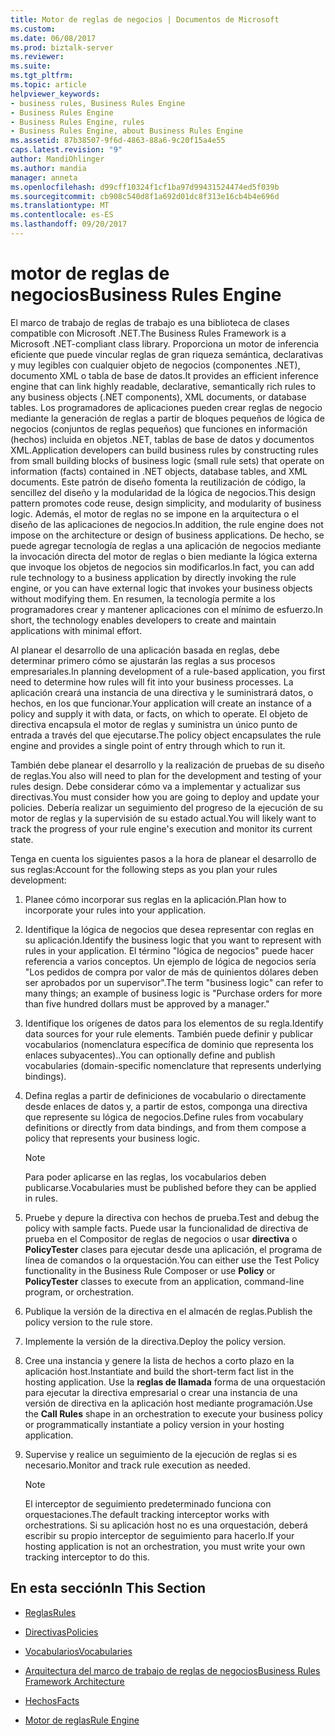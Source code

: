 ```yaml
---
title: Motor de reglas de negocios | Documentos de Microsoft
ms.custom: 
ms.date: 06/08/2017
ms.prod: biztalk-server
ms.reviewer: 
ms.suite: 
ms.tgt_pltfrm: 
ms.topic: article
helpviewer_keywords:
- business rules, Business Rules Engine
- Business Rules Engine
- Business Rules Engine, rules
- Business Rules Engine, about Business Rules Engine
ms.assetid: 87b38507-9f6d-4863-88a6-9c20f15a4e55
caps.latest.revision: "9"
author: MandiOhlinger
ms.author: mandia
manager: anneta
ms.openlocfilehash: d99cff10324f1cf1ba97d99431524474ed5f039b
ms.sourcegitcommit: cb908c540d8f1a692d01dc8f313e16cb4b4e696d
ms.translationtype: MT
ms.contentlocale: es-ES
ms.lasthandoff: 09/20/2017
---
```

# <a name="business-rules-engine"></a><span data-ttu-id="92c5d-102">motor de reglas de negocios</span><span class="sxs-lookup"><span data-stu-id="92c5d-102">Business Rules Engine</span></span>
<span data-ttu-id="92c5d-103">El marco de trabajo de reglas de trabajo es una biblioteca de clases compatible con Microsoft .NET.</span><span class="sxs-lookup"><span data-stu-id="92c5d-103">The Business Rules Framework is a Microsoft .NET-compliant class library.</span></span> <span data-ttu-id="92c5d-104">Proporciona un motor de inferencia eficiente que puede vincular reglas de gran riqueza semántica, declarativas y muy legibles con cualquier objeto de negocios (componentes .NET), documento XML o tabla de base de datos.</span><span class="sxs-lookup"><span data-stu-id="92c5d-104">It provides an efficient inference engine that can link highly readable, declarative, semantically rich rules to any business objects (.NET components), XML documents, or database tables.</span></span> <span data-ttu-id="92c5d-105">Los programadores de aplicaciones pueden crear reglas de negocio mediante la generación de reglas a partir de bloques pequeños de lógica de negocios (conjuntos de reglas pequeños) que funciones en información (hechos) incluida en objetos .NET, tablas de base de datos y documentos XML.</span><span class="sxs-lookup"><span data-stu-id="92c5d-105">Application developers can build business rules by constructing rules from small building blocks of business logic (small rule sets) that operate on information (facts) contained in .NET objects, database tables, and XML documents.</span></span> <span data-ttu-id="92c5d-106">Este patrón de diseño fomenta la reutilización de código, la sencillez del diseño y la modularidad de la lógica de negocios.</span><span class="sxs-lookup"><span data-stu-id="92c5d-106">This design pattern promotes code reuse, design simplicity, and modularity of business logic.</span></span> <span data-ttu-id="92c5d-107">Además, el motor de reglas no se impone en la arquitectura o el diseño de las aplicaciones de negocios.</span><span class="sxs-lookup"><span data-stu-id="92c5d-107">In addition, the rule engine does not impose on the architecture or design of business applications.</span></span> <span data-ttu-id="92c5d-108">De hecho, se puede agregar tecnología de reglas a una aplicación de negocios mediante la invocación directa del motor de reglas o bien mediante la lógica externa que invoque los objetos de negocios sin modificarlos.</span><span class="sxs-lookup"><span data-stu-id="92c5d-108">In fact, you can add rule technology to a business application by directly invoking the rule engine, or you can have external logic that invokes your business objects without modifying them.</span></span> <span data-ttu-id="92c5d-109">En resumen, la tecnología permite a los programadores crear y mantener aplicaciones con el mínimo de esfuerzo.</span><span class="sxs-lookup"><span data-stu-id="92c5d-109">In short, the technology enables developers to create and maintain applications with minimal effort.</span></span>  
  
 <span data-ttu-id="92c5d-110">Al planear el desarrollo de una aplicación basada en reglas, debe determinar primero cómo se ajustarán las reglas a sus procesos empresariales.</span><span class="sxs-lookup"><span data-stu-id="92c5d-110">In planning development of a rule-based application, you first need to determine how rules will fit into your business processes.</span></span> <span data-ttu-id="92c5d-111">La aplicación creará una instancia de una directiva y le suministrará datos, o hechos, en los que funcionar.</span><span class="sxs-lookup"><span data-stu-id="92c5d-111">Your application will create an instance of a policy and supply it with data, or facts, on which to operate.</span></span> <span data-ttu-id="92c5d-112">El objeto de directiva encapsula el motor de reglas y suministra un único punto de entrada a través del que ejecutarse.</span><span class="sxs-lookup"><span data-stu-id="92c5d-112">The policy object encapsulates the rule engine and provides a single point of entry through which to run it.</span></span>  
  
 <span data-ttu-id="92c5d-113">También debe planear el desarrollo y la realización de pruebas de su diseño de reglas.</span><span class="sxs-lookup"><span data-stu-id="92c5d-113">You also will need to plan for the development and testing of your rules design.</span></span> <span data-ttu-id="92c5d-114">Debe considerar cómo va a implementar y actualizar sus directivas.</span><span class="sxs-lookup"><span data-stu-id="92c5d-114">You must consider how you are going to deploy and update your policies.</span></span> <span data-ttu-id="92c5d-115">Debería realizar un seguimiento del progreso de la ejecución de su motor de reglas y la supervisión de su estado actual.</span><span class="sxs-lookup"><span data-stu-id="92c5d-115">You will likely want to track the progress of your rule engine's execution and monitor its current state.</span></span>  
  
 <span data-ttu-id="92c5d-116">Tenga en cuenta los siguientes pasos a la hora de planear el desarrollo de sus reglas:</span><span class="sxs-lookup"><span data-stu-id="92c5d-116">Account for the following steps as you plan your rules development:</span></span>  
  
1.  <span data-ttu-id="92c5d-117">Planee cómo incorporar sus reglas en la aplicación.</span><span class="sxs-lookup"><span data-stu-id="92c5d-117">Plan how to incorporate your rules into your application.</span></span>  
  
2.  <span data-ttu-id="92c5d-118">Identifique la lógica de negocios que desea representar con reglas en su aplicación.</span><span class="sxs-lookup"><span data-stu-id="92c5d-118">Identify the business logic that you want to represent with rules in your application.</span></span> <span data-ttu-id="92c5d-119">El término "lógica de negocios" puede hacer referencia a varios conceptos. Un ejemplo de lógica de negocios sería "Los pedidos de compra por valor de más de quinientos dólares deben ser aprobados por un supervisor".</span><span class="sxs-lookup"><span data-stu-id="92c5d-119">The term "business logic" can refer to many things; an example of business logic is "Purchase orders for more than five hundred dollars must be approved by a manager."</span></span>  
  
3.  <span data-ttu-id="92c5d-120">Identifique los orígenes de datos para los elementos de su regla.</span><span class="sxs-lookup"><span data-stu-id="92c5d-120">Identify data sources for your rule elements.</span></span> <span data-ttu-id="92c5d-121">También puede definir y publicar vocabularios (nomenclatura específica de dominio que representa los enlaces subyacentes)..</span><span class="sxs-lookup"><span data-stu-id="92c5d-121">You can optionally define and publish vocabularies (domain-specific nomenclature that represents underlying bindings).</span></span>  
  
4.  <span data-ttu-id="92c5d-122">Defina reglas a partir de definiciones de vocabulario o directamente desde enlaces de datos y, a partir de estos, componga una directiva que represente su lógica de negocios.</span><span class="sxs-lookup"><span data-stu-id="92c5d-122">Define rules from vocabulary definitions or directly from data bindings, and from them compose a policy that represents your business logic.</span></span>  
  
    > [!NOTE]
    >  <span data-ttu-id="92c5d-123">Para poder aplicarse en las reglas, los vocabularios deben publicarse.</span><span class="sxs-lookup"><span data-stu-id="92c5d-123">Vocabularies must be published before they can be applied in rules.</span></span>  
  
5.  <span data-ttu-id="92c5d-124">Pruebe y depure la directiva con hechos de prueba.</span><span class="sxs-lookup"><span data-stu-id="92c5d-124">Test and debug the policy with sample facts.</span></span> <span data-ttu-id="92c5d-125">Puede usar la funcionalidad de directiva de prueba en el Compositor de reglas de negocios o usar **directiva** o **PolicyTester** clases para ejecutar desde una aplicación, el programa de línea de comandos o la orquestación.</span><span class="sxs-lookup"><span data-stu-id="92c5d-125">You can either use the Test Policy functionality in the Business Rule Composer or use **Policy** or **PolicyTester** classes to execute from an application, command-line program, or orchestration.</span></span>  
  
6.  <span data-ttu-id="92c5d-126">Publique la versión de la directiva en el almacén de reglas.</span><span class="sxs-lookup"><span data-stu-id="92c5d-126">Publish the policy version to the rule store.</span></span>  
  
7.  <span data-ttu-id="92c5d-127">Implemente la versión de la directiva.</span><span class="sxs-lookup"><span data-stu-id="92c5d-127">Deploy the policy version.</span></span>  
  
8.  <span data-ttu-id="92c5d-128">Cree una instancia y genere la lista de hechos a corto plazo en la aplicación host.</span><span class="sxs-lookup"><span data-stu-id="92c5d-128">Instantiate and build the short-term fact list in the hosting application.</span></span> <span data-ttu-id="92c5d-129">Use la **reglas de llamada** forma de una orquestación para ejecutar la directiva empresarial o crear una instancia de una versión de directiva en la aplicación host mediante programación.</span><span class="sxs-lookup"><span data-stu-id="92c5d-129">Use the **Call Rules** shape in an orchestration to execute your business policy or programmatically instantiate a policy version in your hosting application.</span></span>  
  
9. <span data-ttu-id="92c5d-130">Supervise y realice un seguimiento de la ejecución de reglas si es necesario.</span><span class="sxs-lookup"><span data-stu-id="92c5d-130">Monitor and track rule execution as needed.</span></span>  
  
    > [!NOTE]
    >  <span data-ttu-id="92c5d-131">El interceptor de seguimiento predeterminado funciona con orquestaciones.</span><span class="sxs-lookup"><span data-stu-id="92c5d-131">The default tracking interceptor works with orchestrations.</span></span> <span data-ttu-id="92c5d-132">Si su aplicación host no es una orquestación, deberá escribir su propio interceptor de seguimiento para hacerlo.</span><span class="sxs-lookup"><span data-stu-id="92c5d-132">If your hosting application is not an orchestration, you must write your own tracking interceptor to do this.</span></span>  
  
## <a name="in-this-section"></a><span data-ttu-id="92c5d-133">En esta sección</span><span class="sxs-lookup"><span data-stu-id="92c5d-133">In This Section</span></span>  
  
-   [<span data-ttu-id="92c5d-134">Reglas</span><span class="sxs-lookup"><span data-stu-id="92c5d-134">Rules</span></span>](../core/rules.md)  
  
-   [<span data-ttu-id="92c5d-135">Directivas</span><span class="sxs-lookup"><span data-stu-id="92c5d-135">Policies</span></span>](../core/policies.md)  
  
-   [<span data-ttu-id="92c5d-136">Vocabularios</span><span class="sxs-lookup"><span data-stu-id="92c5d-136">Vocabularies</span></span>](../core/vocabularies.md)  
  
-   [<span data-ttu-id="92c5d-137">Arquitectura del marco de trabajo de reglas de negocios</span><span class="sxs-lookup"><span data-stu-id="92c5d-137">Business Rules Framework Architecture</span></span>](../core/business-rules-framework-architecture.md)  
  
-   [<span data-ttu-id="92c5d-138">Hechos</span><span class="sxs-lookup"><span data-stu-id="92c5d-138">Facts</span></span>](../core/facts.md)  
  
-   [<span data-ttu-id="92c5d-139">Motor de reglas</span><span class="sxs-lookup"><span data-stu-id="92c5d-139">Rule Engine</span></span>](../core/rule-engine.md)